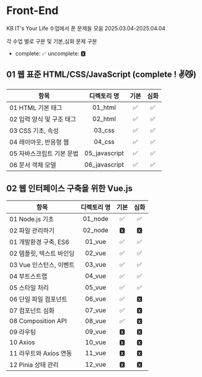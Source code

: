 # Front-End

KB IT's Your Life 수업에서 푼 문제들 모음
2025.03.04-2025.04.04

각 수업 별로 구분 및 기본,심화 문제 구분

- complete: ✅ uncomplete: 🆇

## 01 웹 표준 HTML/CSS/JavaScript (complete ! ✌😼)

| 항목                      |  디렉토리 명  | 기본 | 심화 |
| ------------------------- | :-----------: | :--: | :--: |
| 01 HTML 기본 태그         |    01_html    |  ✅  |  ✅  |
| 02 입력 양식 및 구조 태그 |    02_html    |  ✅  |  ✅  |
| 03 CSS 기초, 속성         |    03_css     |  ✅  |  ✅  |
| 04 레이아웃, 반응형 웹    |    04_css     |  ✅  |  ✅  |
| 05 자바스크립트 기본 문법 | 05_javascript |  ✅  |  ✅  |
| 06 문서 객체 모델         | 06_javascript |  ✅  |  ✅  |

## 02 웹 인터페이스 구축을 위한 Vue.js

| 항목                     | 디렉토리 명 | 기본 | 심화 |
| ------------------------ | :---------: | :--: | :--: |
| 01 Node.js 기초          |   01_node   |  ✅  |  ✅  |
| 02 파일 관리하기         |   02_node   |  🆇  |  🆇  |
| 01 개발환경 구축, ES6    |   01_vue    |  ✅  |  ✅  |
| 02 템플릿, 텍스트 바인딩 |   02_vue    |  ✅  |  ✅  |
| 03 Vue 인스턴스, 이벤트  |   03_vue    |  ✅  |  ✅  |
| 04 부트스트랩            |   04_vue    |  ✅  |  ✅  |
| 05 스타일 처리           |   05_vue    |  ✅  |  ✅  |
| 06 단일 파일 컴포넌트    |   06_vue    |  ✅  |  🆇  |
| 07 컴포넌트 심화         |   07_vue    |  ✅  |  🆇  |
| 08 Composition API       |   08_vue    |  ✅  |  🆇  |
| 09 라우팅                |   09_vue    |  🆇  |  🆇  |
| 10 Axios                 |   10_vue    |  🆇  |  🆇  |
| 11 라우트와 Axios 연동   |   11_vue    |  🆇  |  🆇  |
| 12 Pinia 상태 관리       |   12_vue    |  🆇  |  🆇  |
